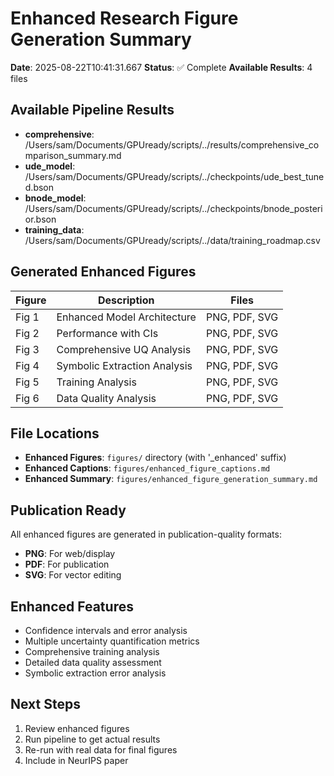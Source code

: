 # Enhanced Research Figure Generation Summary

**Date**: 2025-08-22T10:41:31.667
**Status**: ✅ Complete
**Available Results**: 4 files

## Available Pipeline Results
- **comprehensive**: /Users/sam/Documents/GPUready/scripts/../results/comprehensive_comparison_summary.md
- **ude_model**: /Users/sam/Documents/GPUready/scripts/../checkpoints/ude_best_tuned.bson
- **bnode_model**: /Users/sam/Documents/GPUready/scripts/../checkpoints/bnode_posterior.bson
- **training_data**: /Users/sam/Documents/GPUready/scripts/../data/training_roadmap.csv

## Generated Enhanced Figures

| Figure | Description | Files |
|--------|-------------|-------|
| Fig 1 | Enhanced Model Architecture | PNG, PDF, SVG |
| Fig 2 | Performance with CIs | PNG, PDF, SVG |
| Fig 3 | Comprehensive UQ Analysis | PNG, PDF, SVG |
| Fig 4 | Symbolic Extraction Analysis | PNG, PDF, SVG |
| Fig 5 | Training Analysis | PNG, PDF, SVG |
| Fig 6 | Data Quality Analysis | PNG, PDF, SVG |

## File Locations
- **Enhanced Figures**: `figures/` directory (with '_enhanced' suffix)
- **Enhanced Captions**: `figures/enhanced_figure_captions.md`
- **Enhanced Summary**: `figures/enhanced_figure_generation_summary.md`

## Publication Ready
All enhanced figures are generated in publication-quality formats:
- **PNG**: For web/display
- **PDF**: For publication
- **SVG**: For vector editing

## Enhanced Features
- Confidence intervals and error analysis
- Multiple uncertainty quantification metrics
- Comprehensive training analysis
- Detailed data quality assessment
- Symbolic extraction error analysis

## Next Steps
1. Review enhanced figures
2. Run pipeline to get actual results
3. Re-run with real data for final figures
4. Include in NeurIPS paper

